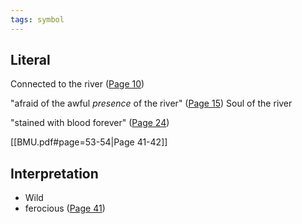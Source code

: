 ```yaml
---
tags: symbol
---
```

## Literal
Connected to the river ([Page 10](/BMU.pdf#page=22))

"afraid of the awful *presence* of the river" ([Page 15](/BMU.pdf#page=27))
Soul of the river

"stained with blood forever" ([Page 24](/BMU.pdf#page=36))

[[BMU.pdf#page=53-54|Page 41-42]]

## Interpretation
- Wild
- ferocious
([Page 41](/BMU.pdf#page=53))
